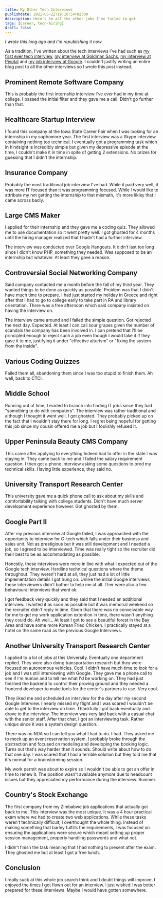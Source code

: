 ```yaml
---
title: My Other Tech Interviews
publishdate: 2021-05-22T19:10:54+02:00
description: Here's to all the other jobs I've failed to get
tags: [career, tech-hiring]
draft: false
---
```


*I wrote this long ago and I'm republishing it now*

As a tradition, I've written about the tech interviews I've had such as [my first ever tech interview](/content/notes/first-tech-interview.md), [my interview at Goldman Sachs](/content/notes/goldman-sachs-interview.md), [my interview at Pivotal](/content/notes/pivotal-job-interview.md) and [my job interview at Google](/content/notes/my-google-interview.md). I couldn't justify writing an entire blog post to all the other interviews so I wrote this post instead.

## Prominent Remote Software Company
This is probably the first internship interview I've ever had in my time at college. I passed the initial filter and they gave me a call. Didn't go further than that.

## Healthcare Startup Interview
I found this company at the Iowa State Career Fair when I was looking for an internship in my sophomore year. The first interview was a Skype interview containing nothing too technical. I eventually got a programming task which in hindsight is incredibly simple but given my depressive episode at the time, I couldn't make it in time in spite of getting 2 extensions. No prizes for guessing that I didn't the internship.

## Insurance Company
Probably the most traditional job interview I've had. While it paid very well, it was more IT focused than it was programming focused. While I would like to attribute my not getting the internship to that mismath, it's more likley that I came across badly.

## Large CMS Maker
I applied for their internship and they gave me a coding quiz. They allowed me to use documentation so it went pretty well. I got ghosted for 4 months until the hiring manager realized that I hadn't had a further interview.

The interview was conducted over Google Hangouts. It didn't last too long since I didn't know PHP, something they needed. Was supposed to be an internship but whatever. At least they gave a reason.

## Controversial Social Networking Company
Said company contacted me a month before the fall of my third year. They wanted things to be done as quickly as possible. Problem was that I didn't have much time to prepare. I had just started my holiday in Greece and right after that I had to go to college early to take part in RA and library orientation. There was a free afternoon which said company insisted on having the interview on.

The interview came around and I failed the simple question. Got rejected the next day. Expected. At least I can call sour grapes given the number of scandals the company has been involved in. I can pretend that I'll be principled enough to reject such a job even though I would take it if they gave it to me, justifying it under "effective alturism" or "fixing the system from the inside".

## Various Coding Quizzes
Failed them all, abandoning them since I was too stupid to finish them. Ah well, back to CTCI.

## Middle School
Running out of time, I ecided to branch into finding IT jobs since they had "something to do with computers". The interview was rather traditional and although I thought it went well, I got ghosted. They probably picked up on the fact that I wouldn't stay there for long. I regret being hopeful for getting this job since my cousin offered me a job but I foolishly refused it.

## Upper Peninsula Beauty CMS Company
This came after applying to everything Indeed had to offer in the state I was staying in. They came back to me and I failed the salary requirement question. I then got a phone interview asking some questions to prod my technical skills. Having little experience, they said no.

## University Transport Research Center
This university gave me a quick phone call to ask about my skills and comfortability talking with college students. Didn't have much server development experience however. Got ghosted by them.

## Google Part II
After my previous interview at Google failed, I was approached with the opportunity to interview for G-tech which falls under their business and sales unit. Not as prestigious but it was still development and I needed a job, so I agreed to be interviewed. Time was really tight so the recruiter did their best to be as accommodating as possible.

Honestly, these interviews were more in line with what I expected out of the Google tech interview. Hardline technical questions where the theme throughout. They weren't hard at all, they just had a lot of little implementation details I got hung on. Unlike the initial Google interviews, these interviewers didn't bother to help me at all. Ther were also a few behavioural interviews that went ok.

I got feedback very quickly and they said that I needed an additional interview. I wanted it as soon as possible but it was memorial weekend so the recruiter didn't reply in time. Given that there was no conveivable way for me to get my work application extention in time, there wasn't anything they could do. Ah well... At least I got to see a beautiful forest in the Bay Area and have some more Korean Fried Chicken. I practically stayed at a hotel on the same road as the previous Google Interviews.

## Another University Transport Research Center
I applied to a lot of jobs at this University. Eventually one department replied. They were also doing transportation research but they were focused on autonomous vehicles. Cool. I didn't have much time to look for a job and I was still interviewing with Google. They gave me a phone call to see if I'm human and to tell me what I'd be working on. They had just finished the backend to control their proving ground and they needed a frontend developer to make tools for the center's partners to use. Very cool.

They liked me and scheduled an interview for the day after my second Google Interview. I nearly missed my flight and I was scared I wouldn't be able to get to the interview on time. Thankfully I got back eventually and drove to the interview. The interview was very laid back with  a casual chat with the senior staff. After that chat, I got an interviewing task. Rather unique since it was a system design question.
 
There was no NDA so I can tell you what I had to do. I had. They asked me to mock up an event reservation system. I probably broke through the abstraction and focused on modeling and developing the booking logic. Turns out that's way harder than it sounds. Should write about how to do that one day. I was scared that I had a terrible solution but they told me that it's normal for a brainstorming session.

My work permit was about to expire so I wouldn't be able to get an offer in time to renew it. The position wasn't available anymore due to headcount issues but they appreciated my performance during the interview. Bummer.

## Country's Stock Exchange
The first company from my Zimbabwe job applications that actually got back to me. This interview was the most unique. It was a 4 hour practical exam where we had to create two web applications. While these tasks weren't technically difficult, I overthought the whole thing. Instead of making something that barley fulfills the requirements, I was focused on ensuring the applications were secure which meant setting up proper session management, properly handling passwords and what not. 

I didn't finish the task meaning that I had nothing to present after the exam. They ghosted me but at least I got a free lunch.

## Conclusion

I really suck at this whole job search think and I doubt things will improve. I enjoyed the times I got flown out for an interview. I just wished I was better prepared for these interviews. Maybe I would have gotten somewhere.
